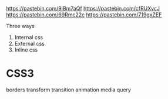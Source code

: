 

https://pastebin.com/9iBm7aQf
https://pastebin.com/cfRUXvcJ
https://pastebin.com/69Rmc22c
https://pastebin.com/719gxZEF

Three ways

1) Internal css
2) External css
3) Inline css


CSS3
========
borders
transform
transition
animation
media query
